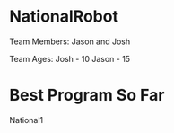 # NationalRobot

Team Members: Jason and Josh

Team Ages:
Josh - 10
Jason - 15

# Best Program So Far
National1
